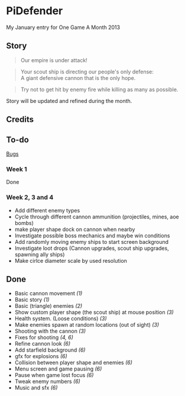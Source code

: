PiDefender
==========

My January entry for One Game A Month 2013

## Story ##

>Our empire is under attack!  
  
>Your scout ship is directing our people's only defense:  
>A giant defensive cannon that is the only hope.
  
>Try not to get hit by enemy fire while killing as many as possible.

Story will be updated and refined during the month.

## Credits ##

## To-do ##

[Bugs](https://github.com/phansch/PiDefender/issues)

### Week 1 ###

Done

### Week 2, 3 and 4 ###

 * Add different enemy types
 * Cycle through different cannon ammunition (projectiles, mines, aoe bombs)
 * make player shape dock on cannon when nearby
 * Investigate possible boss mechanics and maybe win conditions
 * Add randomly moving enemy ships to start screen background
 * Investigate loot drops (Cannon upgrades, scout ship upgrades, spawning ally ships)
 * Make cirlce diameter scale by used resolution

## Done ##

 * Basic cannon movement *(1)*
 * Basic story *(1)*
 * Basic (triangle) enemies *(2)*
 * Show custom player shape (the scout ship) at mouse position *(3)*
 * Health system. (Loose conditions) *(3)*
 * Make enemies spawn at random locations (out of sight) *(3)*
 * Shooting with the cannon *(3)*
 * Fixes for shooting *(4, 6)*
 * Refine cannon look *(6)*
 * Add starfield background *(6)*
 * gfx for explosions *(6)*
 * Collision between player shape and enemies *(6)*
 * Menu screen and game pausing *(6)*
 * Pause when game lost focus *(6)*
 * Tweak enemy numbers *(6)*
 * Music and sfx *(6)*